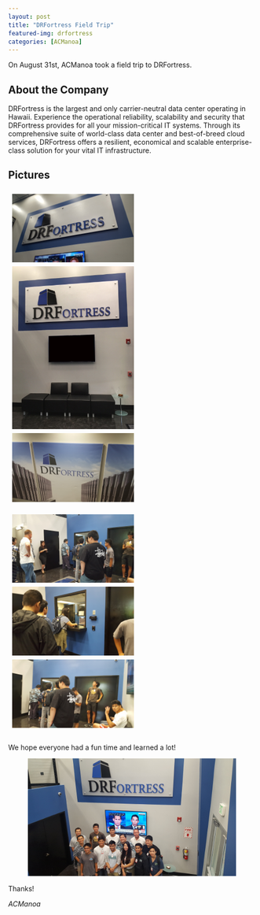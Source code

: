 ```yaml
---
layout: post
title: "DRFortress Field Trip"
featured-img: drfortress
categories: [ACManoa]
---
```


On August 31st, ACManoa took a field trip to DRFortress.

## About the Company

DRFortress is the largest and only carrier-neutral data center operating in Hawaii. Experience the operational reliability, scalability and security that DRFortress provides for all your mission-critical IT systems. Through its comprehensive suite of world-class data center and best-of-breed cloud services, DRFortress offers a resilient, economical and scalable enterprise-class solution for your vital IT infrastructure.

## Pictures

<center>
	<div class="row"> 
	  <div class="column">
	    <img src="/assets/img/posts/drfortress-field-trip/logo.jpg" data-featherlight data-featherlight-target-attr="src">
	  	<img src="/assets/img/posts/drfortress-field-trip/logo2.jpg" data-featherlight data-featherlight-target-attr="src">
	  </div>
	  <div class="column">
	    <img src="/assets/img/posts/drfortress-field-trip/logo3.jpg" data-featherlight data-featherlight-target-attr="src">
	  </div> 
	</div>
</center>

<br>

<center>
	<div class="row"> 
	  <div class="column">
	    <img src="/assets/img/posts/drfortress-field-trip/group1.jpg" data-featherlight data-featherlight-target-attr="src">
	  	<img src="/assets/img/posts/drfortress-field-trip/group2.jpg" data-featherlight data-featherlight-target-attr="src">
	  </div>
	  <div class="column">
	    <img src="/assets/img/posts/drfortress-field-trip/group3.jpg" data-featherlight data-featherlight-target-attr="src">
	  </div> 
	</div>
</center>

<br>

We hope everyone had a fun time and learned a lot!

<center>
	<figure class="full">
	    <img src="/assets/img/posts/drfortress-field-trip/group-picture.jpg">
	</figure>
</center>

Thanks!

_ACManoa_

<style>
	.row {
	  display: flex;
	  flex-wrap: wrap;
	  padding: 0 4px;
	}

	/* Create four equal columns that sits next to each other */
	.column {
	  flex: 100%;
	  max-width: 50%;
	  padding: 0 4px;
	}

	.column img {
	  margin-top: 8px;
	  vertical-align: middle;
	  cursor: pointer;
	}

	/* Responsive layout - makes a two column-layout instead of four columns */
	@media screen and (max-width: 800px) {
	  .column {
	    flex: 50%;
	    max-width: 50%;
	  }
	}

	/* Responsive layout - makes the two columns stack on top of each other instead of next to each other */
	@media screen and (max-width: 600px) {
	  .column {
	    flex: 100%;
	    max-width: 100%;
	  }
	}
</style>

<link href="//cdn.rawgit.com/noelboss/featherlight/1.7.13/release/featherlight.min.css" type="text/css" rel="stylesheet" />
<script src="//code.jquery.com/jquery-latest.js"></script>
<script src="//cdn.rawgit.com/noelboss/featherlight/1.7.13/release/featherlight.min.js" type="text/javascript" charset="utf-8"></script>
<style>